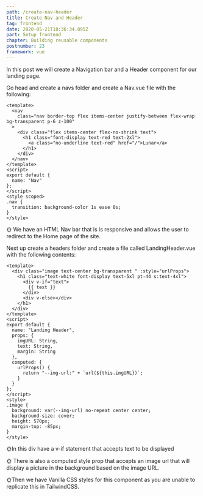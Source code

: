 ```yaml
---
path: /create-nav-header
title: Create Nav and Header
tag: frontend
date: 2020-05-21T18:36:34.895Z
part: Setup frontend
chapter: Building reusable components
postnumber: 23
framework: vue
---
```


In this post we will create a Navigation bar and a Header component for our landing page.

Go head and create a navs folder and create a Nav.vue file with the following:

```
<template>
  <nav
    class="nav border-top flex items-center justify-between flex-wrap bg-transparent p-6 z-100"
  >
    <div class="flex items-center flex-no-shrink text">
      <h1 class="font-display text-red text-2xl">
        <a class="no-underline text-red" href="/">Lunar</a>
      </h1>
    </div>
  </nav>
</template>
<script>
export default {
  name: "Nav"
};
</script>
<style scoped>
.nav {
  transition: background-color 1s ease 0s;
}
</style>

```

🌞 We have an HTML Nav bar that is is responsive and allows the user to redirect to the Home page of the site.

Next up create a headers folder and create a file called LandingHeader.vue with the following contents:

```
<template>
  <div class="image text-center bg-transparent " :style="urlProps">
    <h1 class="text-white font-display text-5xl pt-44 s:text-4xl">
      <div v-if="text">
        {{ text }}
      </div>
      <div v-else></div>
    </h1>
  </div>
</template>
<script>
export default {
  name: "Landing Header",
  props: {
    imgURL: String,
    text: String,
    margin: String
  },
  computed: {
    urlProps() {
      return "--img-url:" + `url(${this.imgURL})`;
    }
  }
};
</script>
<style>
.image {
  background: var(--img-url) no-repeat center center;
  background-size: cover;
  height: 570px;
  margin-top: -85px;
}
</style>

```

🌞In this div have a v-if statement that accepts text to be displayed

🌞 There is also a computed style prop that accepts an image url that will display a picture in the background based on the image URL.

🌞Then we have Vanilla CSS styles for this component as you are unable to replicate this in TailwindCSS.
